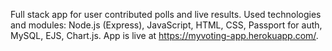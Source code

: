 Full stack app for user contributed polls and live results. Used technologies and modules: Node.js (Express), JavaScript, HTML, CSS, Passport for auth, MySQL, EJS, Chart.js. App is live at https://myvoting-app.herokuapp.com/.
